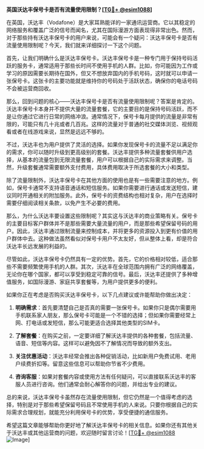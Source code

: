 **英国沃达丰保号卡是否有流量使用限制？[[TG💪+ @esim1088](https://t.me/s/esim1088)]**

在英国，沃达丰（Vodafone）是大家耳熟能详的一家通讯运营商。它以其稳定的网络服务和覆盖广泛的信号而闻名，尤其在国际漫游方面表现得非常出色。然而，对于那些持有沃达丰保号卡的用户来说，可能会有一个疑问：沃达丰保号卡是否有流量使用限制呢？今天，我们就来详细探讨一下这个问题。

首先，让我们明确什么是沃达丰保号卡。沃达丰保号卡是一种专门用于保持号码活跃的服务卡，通常适用于那些长时间不使用手机的人群。比如，你可能因为工作或学习的原因需要长期待在国外，但又不想放弃国内的手机号码，这时就可以申请一张保号卡。这张卡的主要功能就是维持你的号码处于活跃状态，确保你的电话号码不会被运营商回收。

那么，回到问题的核心——沃达丰保号卡是否有流量使用限制呢？答案是肯定的。沃达丰保号卡本身并不提供大量的流量套餐，它的主要目的是保持号码活跃，而不是让你通过它进行日常的网络冲浪。通常情况下，保号卡每月提供的流量是非常有限的，可能只有几十兆或者几百兆。这样的流量对于普通的社交媒体浏览、视频观看或者在线游戏来说，显然是远远不够的。

不过，沃达丰也为用户提供了灵活的选择。如果你发现保号卡的流量不足以满足你的需求，你可以随时升级到更高级别的套餐。沃达丰提供多种流量套餐供用户选择，从基本的流量包到无限流量套餐，用户可以根据自己的实际需求来调整。当然，升级套餐通常需要额外支付费用，具体费用取决于所选套餐的大小和类型。

除了流量限制外，沃达丰保号卡在其他方面的使用也是有一些需要注意的地方。例如，保号卡通常不支持语音通话和短信服务。如果你需要进行通话或发送短信，建议同时开通相关的附加服务。此外，保号卡的资费结构也相对复杂，用户在选择时需要仔细阅读相关条款，以免产生不必要的费用。

那么，为什么沃达丰要设置这些限制呢？其实这与沃达丰的商业策略有关。保号卡的主要目标客户群体并不是那些需要大量流量的用户，而是那些希望保留号码的用户。因此，沃达丰通过限制流量来控制成本，并将更多的资源投入到更有价值的用户群体中去。这种做法虽然看似对保号卡用户不太友好，但从整体上看，却是符合沃达丰长远发展的利益的。

尽管如此，沃达丰保号卡仍然具有一定的优势。首先，它的价格相对较低，适合那些不需要频繁使用手机的人群。其次，沃达丰在全球范围内拥有广泛的网络覆盖，无论你在哪个国家，都可以享受到稳定可靠的信号。最后，沃达丰还提供了多种增值服务，如国际漫游、家庭共享套餐等，为用户提供更多的便利。

如果你正在考虑是否购买沃达丰保号卡，以下几点建议或许能帮助你做出决定：

1. **明确需求**：首先要清楚自己是否真的需要一张保号卡。如果你只是偶尔需要用手机联系家人朋友，那么保号卡可能是一个不错的选择；但如果你需要经常上网、打电话或发短信，那么可能更适合选择其他类型的SIM卡。

2. **了解套餐**：在购买之前，一定要详细了解沃达丰提供的各种套餐，包括流量、语音、短信等内容。这样可以避免因不了解情况而导致的额外支出。

3. **关注优惠活动**：沃达丰经常会推出各种促销活动，比如新用户免费试用、老用户续费折扣等。留意这些信息可以帮助你节省不少费用。

4. **咨询客服**：如果对套餐内容或使用方法有任何疑问，可以直接联系沃达丰的客服人员进行咨询。他们通常会耐心解答你的问题，并给出专业的建议。

总的来说，沃达丰保号卡虽然存在流量使用限制，但它仍然是一个值得考虑的选择，特别是对于那些希望保留号码且不常使用手机的人来说。只要你根据自己的实际需求合理规划，就能充分利用保号卡的优势，享受便捷的通信服务。

希望这篇文章能够帮助你更好地了解沃达丰保号卡的相关信息。如果你还有其他关于沃达丰或其他运营商的问题，欢迎随时留言讨论！[[TG💪+ @esim1088](https://t.me/s/esim1088) ![Image](https://i.postimg.cc/4NQfJmqS/Snipaste-2025-05-13-00-14-12.png)]
